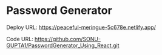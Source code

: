 # Password Generator 

Deploy URL:  https://peaceful-meringue-5c678e.netlify.app/

Code URL:   https://github.com/SONU-GUPTA1/PasswordGenerator_Using_React.git
